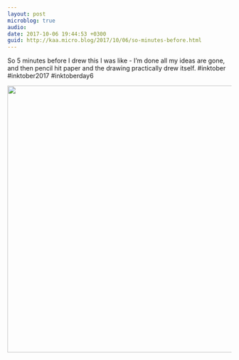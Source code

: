```yaml
---
layout: post
microblog: true
audio: 
date: 2017-10-06 19:44:53 +0300
guid: http://kaa.micro.blog/2017/10/06/so-minutes-before.html
---
```

So 5 minutes before I drew this I was like - I’m done all my ideas are gone, and then pencil hit paper and the drawing practically drew itself. #inktober #inktober2017 #inktoberday6

<img src="https://micro.kaa.bz/uploads/2018/b3e4623cf1.jpg" width="600" height="600" />
